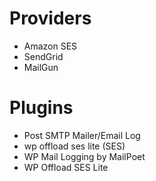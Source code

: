 # Providers
* Amazon SES
* SendGrid
* MailGun

# Plugins
* Post SMTP Mailer/Email Log
* wp offload ses lite (SES)
* WP Mail Logging by MailPoet
* WP Offload SES Lite
